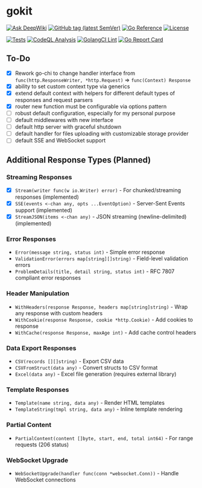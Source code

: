 # gokit

[![Ask DeepWiki](https://deepwiki.com/badge.svg)](https://deepwiki.com/dmitrymomot/gokit)
[![GitHub tag (latest SemVer)](https://img.shields.io/github/tag/dmitrymomot/gokit)](https://github.com/dmitrymomot/gokit/tags)
[![Go Reference](https://pkg.go.dev/badge/github.com/dmitrymomot/gokit.svg)](https://pkg.go.dev/github.com/dmitrymomot/gokit)
[![License](https://img.shields.io/github/license/dmitrymomot/gokit)](https://github.com/dmitrymomot/gokit/blob/main/LICENSE)

[![Tests](https://github.com/dmitrymomot/gokit/actions/workflows/tests.yml/badge.svg)](https://github.com/dmitrymomot/gokit/actions/workflows/tests.yml)
[![CodeQL Analysis](https://github.com/dmitrymomot/gokit/actions/workflows/codeql.yml/badge.svg)](https://github.com/dmitrymomot/gokit/actions/workflows/codeql.yml)
[![GolangCI Lint](https://github.com/dmitrymomot/gokit/actions/workflows/golangci-lint.yml/badge.svg)](https://github.com/dmitrymomot/gokit/actions/workflows/golangci-lint.yml)
[![Go Report Card](https://goreportcard.com/badge/github.com/dmitrymomot/gokit)](https://goreportcard.com/report/github.com/dmitrymomot/gokit)

## To-Do

- [x] Rework go-chi to change handler interface from `func(http.ResponseWriter, *http.Request)` => `func(Context) Response`
- [x] ability to set custom context type via generics
- [x] extend default context with helpers for different default types of responses and request parsers
- [x] router new function must be configurable via options pattern
- [ ] robust default configuration, especially for my personal purpose
- [ ] default middlewares with new interface
- [ ] default http server with graceful shutdown
- [ ] default handler for files uploading with customizable storage provider
- [ ] default SSE and WebSocket support

## Additional Response Types (Planned)

### Streaming Responses

- [x] `Stream(writer func(w io.Writer) error)` - For chunked/streaming responses (implemented)
- [x] `SSE(events <-chan any, opts ...EventOption)` - Server-Sent Events support (implemented)
- [x] `StreamJSON(items <-chan any)` - JSON streaming (newline-delimited) (implemented)

### Error Responses

- `Error(message string, status int)` - Simple error response
- `ValidationError(errors map[string][]string)` - Field-level validation errors
- `ProblemDetails(title, detail string, status int)` - RFC 7807 compliant error responses

### Header Manipulation

- `WithHeaders(response Response, headers map[string]string)` - Wrap any response with custom headers
- `WithCookie(response Response, cookie *http.Cookie)` - Add cookies to response
- `WithCache(response Response, maxAge int)` - Add cache control headers

### Data Export Responses

- `CSV(records [][]string)` - Export CSV data
- `CSVFromStruct(data any)` - Convert structs to CSV format
- `Excel(data any)` - Excel file generation (requires external library)

### Template Responses

- `Template(name string, data any)` - Render HTML templates
- `TemplateString(tmpl string, data any)` - Inline template rendering

### Partial Content

- `PartialContent(content []byte, start, end, total int64)` - For range requests (206 status)

### WebSocket Upgrade

- `WebSocketUpgrade(handler func(conn *websocket.Conn))` - Handle WebSocket connections
